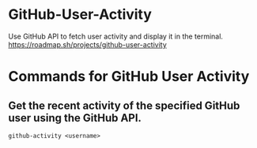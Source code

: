# GitHub-User-Activity
Use GitHub API to fetch user activity and display it in the terminal.
https://roadmap.sh/projects/github-user-activity

# Commands for GitHub User Activity
## Get the recent activity of the specified GitHub user using the GitHub API.
```
github-activity <username>
```